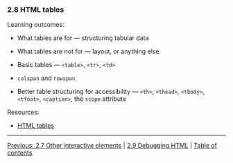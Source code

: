 ### 2.8 HTML tables

Learning outcomes:

- What tables are for — structuring tabular data

- What tables are not for — layout, or anything else

- Basic tables — `<table>`, `<tr>`, `<td>`

- `colspan` and `rowspan`

- Better table structuring for accessibility — `<th>`, `<thead>`, `<tbody>`, `<tfoot>`, `<caption>`, the `scope` attribute

Resources:

- [HTML tables](https://developer.mozilla.org/en-US/docs/Learn/HTML/Tables)

---

[Previous: 2.7 Other interactive elements](/curriculum/2-core/1-standards-and-semantics/2-7-other-interactive-elements.md) | [2.9 Debugging HTML](/curriculum/2-core/1-standards-and-semantics/2-9-debugging-html.md) | [Table of contents](/TOC.md)
